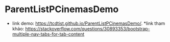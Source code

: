 # ParentListPCinemasDemo
* link demo: https://tcdtist.github.io/ParentListPCinemasDemo/.
*link tham khảo: https://stackoverflow.com/questions/30893353/bootstrap-multiple-nav-tabs-for-tab-content
